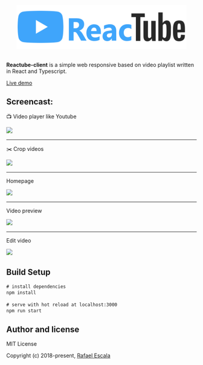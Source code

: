 <div style="text-align:center"><img src="./screenshots/reactube.svg" alt="drawing" width="450px"/></div>
<br>

**Reactube-client** is a simple web responsive based on video playlist written in React and Typescript.

[Live demo](http://rafaelescala.com/reactube/)

## Screencast:

:tv: Video player like Youtube

![](https://github.com/rafaesc/reactube-client/blob/master/screenshots/fullplayer1.gif?raw=true)
___

:scissors: Crop videos

![](https://github.com/rafaesc/reactube-client/blob/master/screenshots/fullplayer2.gif?raw=true)
___

Homepage

![](https://github.com/rafaesc/reactube-client/blob/master/screenshots/home.png?raw=true)
___

Video preview

![](https://github.com/rafaesc/reactube-client/blob/master/screenshots/video-preview.png?raw=true)
___

Edit video

![](https://github.com/rafaesc/reactube-client/blob/master/screenshots/edit.png?raw=true)


## Build Setup

````
# install dependencies
npm install

# serve with hot reload at localhost:3000
npm run start
````

## Author and license

MIT License

Copyright (c) 2018-present, [Rafael Escala](https://github.com/rafaesc)
